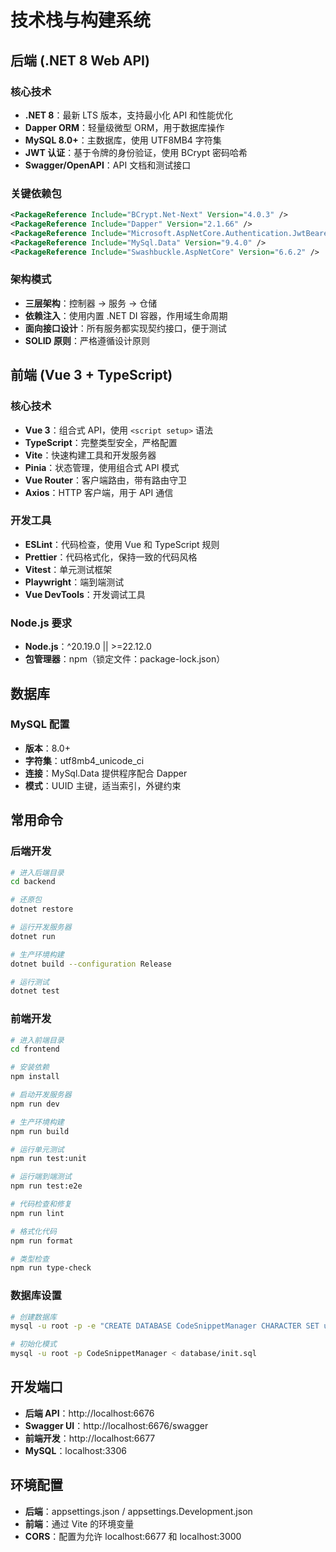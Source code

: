 # 技术栈与构建系统

## 后端 (.NET 8 Web API)

### 核心技术
- **.NET 8**：最新 LTS 版本，支持最小化 API 和性能优化
- **Dapper ORM**：轻量级微型 ORM，用于数据库操作
- **MySQL 8.0+**：主数据库，使用 UTF8MB4 字符集
- **JWT 认证**：基于令牌的身份验证，使用 BCrypt 密码哈希
- **Swagger/OpenAPI**：API 文档和测试接口

### 关键依赖包
```xml
<PackageReference Include="BCrypt.Net-Next" Version="4.0.3" />
<PackageReference Include="Dapper" Version="2.1.66" />
<PackageReference Include="Microsoft.AspNetCore.Authentication.JwtBearer" Version="8.0.11" />
<PackageReference Include="MySql.Data" Version="9.4.0" />
<PackageReference Include="Swashbuckle.AspNetCore" Version="6.6.2" />
```

### 架构模式
- **三层架构**：控制器 → 服务 → 仓储
- **依赖注入**：使用内置 .NET DI 容器，作用域生命周期
- **面向接口设计**：所有服务都实现契约接口，便于测试
- **SOLID 原则**：严格遵循设计原则

## 前端 (Vue 3 + TypeScript)

### 核心技术
- **Vue 3**：组合式 API，使用 `<script setup>` 语法
- **TypeScript**：完整类型安全，严格配置
- **Vite**：快速构建工具和开发服务器
- **Pinia**：状态管理，使用组合式 API 模式
- **Vue Router**：客户端路由，带有路由守卫
- **Axios**：HTTP 客户端，用于 API 通信

### 开发工具
- **ESLint**：代码检查，使用 Vue 和 TypeScript 规则
- **Prettier**：代码格式化，保持一致的代码风格
- **Vitest**：单元测试框架
- **Playwright**：端到端测试
- **Vue DevTools**：开发调试工具

### Node.js 要求
- **Node.js**：^20.19.0 || >=22.12.0
- **包管理器**：npm（锁定文件：package-lock.json）

## 数据库

### MySQL 配置
- **版本**：8.0+
- **字符集**：utf8mb4_unicode_ci
- **连接**：MySql.Data 提供程序配合 Dapper
- **模式**：UUID 主键，适当索引，外键约束

## 常用命令

### 后端开发
```bash
# 进入后端目录
cd backend

# 还原包
dotnet restore

# 运行开发服务器
dotnet run

# 生产环境构建
dotnet build --configuration Release

# 运行测试
dotnet test
```

### 前端开发
```bash
# 进入前端目录
cd frontend

# 安装依赖
npm install

# 启动开发服务器
npm run dev

# 生产环境构建
npm run build

# 运行单元测试
npm run test:unit

# 运行端到端测试
npm run test:e2e

# 代码检查和修复
npm run lint

# 格式化代码
npm run format

# 类型检查
npm run type-check
```

### 数据库设置
```bash
# 创建数据库
mysql -u root -p -e "CREATE DATABASE CodeSnippetManager CHARACTER SET utf8mb4 COLLATE utf8mb4_unicode_ci;"

# 初始化模式
mysql -u root -p CodeSnippetManager < database/init.sql
```

## 开发端口
- **后端 API**：http://localhost:6676
- **Swagger UI**：http://localhost:6676/swagger
- **前端开发**：http://localhost:6677
- **MySQL**：localhost:3306

## 环境配置
- **后端**：appsettings.json / appsettings.Development.json
- **前端**：通过 Vite 的环境变量
- **CORS**：配置为允许 localhost:6677 和 localhost:3000